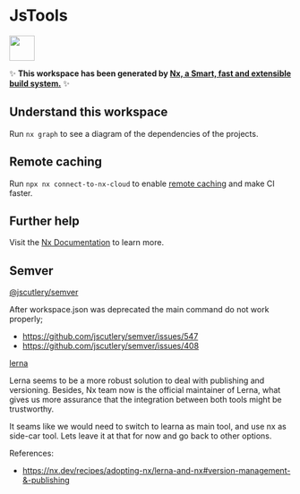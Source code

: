 # JsTools

<a alt="Nx logo" href="https://nx.dev" target="_blank" rel="noreferrer"><img src="https://raw.githubusercontent.com/nrwl/nx/master/images/nx-logo.png" width="45"></a>

✨ **This workspace has been generated by [Nx, a Smart, fast and extensible build system.](https://nx.dev)** ✨

## Understand this workspace

Run `nx graph` to see a diagram of the dependencies of the projects.

## Remote caching

Run `npx nx connect-to-nx-cloud` to enable [remote caching](https://nx.app) and make CI faster.

## Further help

Visit the [Nx Documentation](https://nx.dev) to learn more.

## Semver

[@jscutlery/semver](https://github.com/jscutlery/semver)

After workspace.json was deprecated the main command do not work properly;

- https://github.com/jscutlery/semver/issues/547
- https://github.com/jscutlery/semver/issues/408

[lerna](https://lerna.js.org/docs/getting-started)

Lerna seems to be a more robust solution to deal with publishing and versioning. Besides, Nx team now is the official maintainer of Lerna, what gives us more assurance that the integration between both tools might be trustworthy.

It seams like we would need to switch to learna as main tool, and use nx as side-car tool. Lets leave it at that for now and go back to other options.

References:

- https://nx.dev/recipes/adopting-nx/lerna-and-nx#version-management-&-publishing
